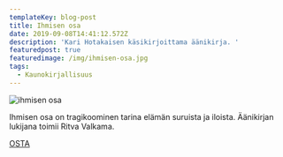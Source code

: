 ```yaml
---
templateKey: blog-post
title: Ihmisen osa
date: 2019-09-08T14:41:12.572Z
description: 'Kari Hotakaisen käsikirjoittama äänikirja. '
featuredpost: true
featuredimage: /img/ihmisen-osa.jpg
tags:
  - Kaunokirjallisuus
---
```

![ihmisen osa](/img/ihmisen-osa.jpg "ihmisen osa äänikirja")

Ihmisen osa on tragikoominen tarina elämän suruista ja iloista. Äänikirjan lukijana toimii Ritva Valkama.

[OSTA](http://clk.tradedoubler.com/click?p(345)a(1824918)g(16952822)url(http://cdon.fi/kirjat/hotakainen%2c_kari/ihmisen_osa_%286_cd%29-12582364))
